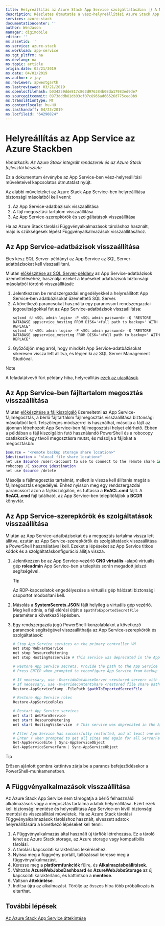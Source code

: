```yaml
---
title: Helyreállítás az Azure Stack App Service szolgáltatásában |} A Microsoft Docs
description: Részletes útmutatás a vész-helyreállítási Azure Stack App Service-ben
services: azure-stack
documentationcenter: ''
author: WenJason
manager: digimobile
editor: ''
ms.assetid: ''
ms.service: azure-stack
ms.workload: app-service
ms.tgt_pltfrm: na
ms.devlang: na
ms.topic: article
origin.date: 03/21/2019
ms.date: 04/01/2019
ms.author: v-jay
ms.reviewer: apwestgarth
ms.lastreviewed: 03/21/2019
ms.openlocfilehash: b034259dde817c863d976384b08da17983ed9de7
ms.sourcegitcommit: 0973dddb81db03cf07c8966ad66526d775ced8b9
ms.translationtype: MT
ms.contentlocale: hu-HU
ms.lasthandoff: 04/23/2019
ms.locfileid: "64290824"
---
```

# <a name="recovery-of-app-service-on-azure-stack"></a>Helyreállítás az App Service az Azure Stackben

*Vonatkozik: Az Azure Stack integrált rendszerek és az Azure Stack fejlesztői készlete*  

Ez a dokumentum érvénybe az App Service-ben vész-helyreállítási műveleteivel kapcsolatos útmutatást nyújt.

Az alábbi műveleteket az Azure Stack App Service-ben helyreállítása biztonsági másolatból kell venni:
1.  Az App Service-adatbázisok visszaállítása
2.  A fájl megosztási tartalom visszaállítása
3.  Az App Service-szerepkörök és szolgáltatások visszaállítása

Ha az Azure Stack tárolási Függvényalkalmazások tároláshoz használt, majd is szükségesek lépést Függvényalkalmazások visszaállításához.

## <a name="restore-the-app-service-databases"></a>Az App Service-adatbázisok visszaállítása
Éles kész SQL Server-példányt az App Service az SQL Server-adatbázisokat kell visszaállítani. 

Miután [előkészítése az SQL Server-példány](azure-stack-app-service-before-you-get-started.md#prepare-the-sql-server-instance) az App Service-adatbázisok üzemeltetéséhez, használja ezeket a lépéseket adatbázisok biztonsági másolatból történő visszaállítását:

1. Jelentkezzen be rendszergazdai engedélyekkel a helyreállított App Service-ben adatbázisokat üzemeltető SQL Server.
2. A következő parancsokat használja egy parancssort rendszergazdai jogosultságokkal fut az App Service-adatbázisok visszaállítása:
    ```dos
    sqlcmd -U <SQL admin login> -P <SQL admin password> -Q "RESTORE DATABASE appservice_hosting FROM DISK='<full path to backup>' WITH REPLACE"
    sqlcmd -U <SQL admin login> -P <SQL admin password> -Q "RESTORE DATABASE appservice_metering FROM DISK='<full path to backup>' WITH REPLACE"
    ```
3. Győződjön meg arról, hogy mindkét App Service-adatbázisokat sikeresen vissza lett állítva, és lépjen ki az SQL Server Management Studióval.

> [!NOTE]
> A feladatátvevő fürt példány hiba, helyreállítás [ezek az utasítások](https://docs.microsoft.com/sql/sql-server/failover-clusters/windows/recover-from-failover-cluster-instance-failure?view=sql-server-2017). 

## <a name="restore-the-app-service-file-share-content"></a>Az App Service-ben fájltartalom megosztás visszaállítása
Miután [előkészítése a fájlkiszolgáló](azure-stack-app-service-before-you-get-started.md#prepare-the-file-server) üzemeltetni az App Service-fájlmegosztás, a bérlő fájltartalom fájlmegosztás visszaállítása biztonsági másolatból kell. Tetszőleges módszerrel is használhat, másolja a fájlt az újonnan létrehozott App Service-ben fájlmegosztási helyet elérhető. Ebben a példában a fájl kiszolgálón futó használandó PowerShell és a robocopy csatlakozik egy távoli megosztásra mutat, és másolja a fájlokat a megosztásba:

```powershell
$source = "<remote backup storage share location>"
$destination = "<local file share location>"
net use $source /user:<account to use to connect to the remote share in the format of domain\username> *
robocopy /E $source $destination
net use $source /delete
```

Másolja a fájlmegosztás tartalmát, mellett is vissza kell állítania magát a fájlmegosztás engedélyei. Ehhez nyisson meg egy rendszergazdai parancssort azon a fájlkiszolgálón, és futtassa a **ReACL.cmd** fájlt. A **ReACL.cmd** fájl található, az App Service-ben telepítőfájlok a **BCDR** könyvtár.

## <a name="restore-app-service-roles-and-services"></a>Az App Service-szerepkörök és szolgáltatások visszaállítása
Miután az App Service-adatbázisokat és a megosztás tartalma vissza lett állítva, ezután az App Service-szerepkörök és szolgáltatások visszaállítása a PowerShell használatával kell. Ezeket a lépéseket az App Service titkos kódok és a szolgáltatáskonfiguráció állítja vissza.  

1. Jelentkezzen be az App Service-vezérlő **CN0 virtuális** -alapú virtuális gép **roleadmin** App Service-ben a telepítés során megadott jelszó segítségével. 
    > [!TIP]
    > Az RDP-kapcsolatok engedélyezése a virtuális gép hálózati biztonsági csoportot módosítani kell. 
2. Másolás a **SystemSecrets.JSON** fájlt helyileg a virtuális gép vezérlő. Meg kell adnia, a fájl elérési útját a `$pathToExportedSecretFile` paraméter a következő lépésben. 
3. Egy rendszergazda jogú PowerShell-konzolablakot a következő parancsok segítségével visszaállíthatja az App Service-szerepkörök és szolgáltatások:

    ```powershell
    # Stop App Service services on the primary controller VM
    net stop WebFarmService
    net stop ResourceMetering
    net stop HostingVssService # This service was deprecated in the App Service 1.5 release and is not required after the App Service 1.4 release.

    # Restore App Service secrets. Provide the path to the App Service secrets file copied from backup. For example, C:\temp\SystemSecrets.json.
    # Press ENTER when prompted to reconfigure App Service from backup 

    # If necessary, use -OverrideDatabaseServer <restored server> with Restore-AppServiceStamp when the restored database server has a different address than backed-up deployment.
    # If necessary, use -OverrideContentShare <restored file share path> with Restore-AppServiceStamp when the restored file share has a different path from backed-up deployment.
    Restore-AppServiceStamp -FilePath $pathToExportedSecretFile 

    # Restore App Service roles
    Restore-AppServiceRoles

    # Restart App Service services
    net start WebFarmService
    net start ResourceMetering
    net start HostingVssService  # This service was deprecated in the App Service 1.5 release and is not required after the App Service 1.4 release.

    # After App Service has successfully restarted, and at least one management server is in ready state, synchronize App Service objects to complete the restore
    # Enter Y when prompted to get all sites and again for all ServerFarm entities.
    Get-AppServiceSite | Sync-AppServiceObject
    Get-AppServiceServerFarm | Sync-AppServiceObject
    ```

> [!TIP]
> Erősen ajánlott gombra kattintva zárja be a parancs befejeződésekor a PowerShell-munkamenetben.

## <a name="restore-function-apps"></a>A Függvényalkalmazások visszaállítása 
Az Azure Stack App Service nem támogatja a bérlő felhasználói alkalmazások vagy a megosztás tartalma adatok helyreállítása. Ezért ezek kell biztonsági mentése és helyreállítása App Service-en kívül biztonsági mentési és visszaállítási műveletek. Ha az Azure Stack tárolási Függvényalkalmazások tároláshoz használt, elveszett adatok helyreállítására a következő lépéseket kell tenni:

1. A Függvényalkalmazás által használt új tárfiók létrehozása. Ez a tároló lehet az Azure Stack storage, az Azure storage vagy kompatibilis tárolási.
2. A tárolási kapcsolati karakterlánc lekéréséhez.
3. Nyissa meg a függvény portált, tallózással keresse meg a függvényalkalmazást.
4. Keresse meg a **platformfunkciók** fülre, és **Alkalmazásbeállítások**.
5. Változás **AzureWebJobsDashboard** és **AzureWebJobsStorage** az új kapcsolati karakterlánc, és kattintson a **mentése**.
6. Váltson **áttekintése**.
7. Indítsa újra az alkalmazást. Törölje az összes hiba több próbálkozás is eltarthat.

## <a name="next-steps"></a>További lépések
[Az Azure Stack App Service áttekintése](azure-stack-app-service-overview.md)
